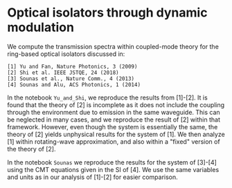 # Optical isolators through dynamic modulation

We compute the transmission spectra within coupled-mode theory for the ring-based optical isolators discussed in:

```
[1] Yu and Fan, Nature Photonics, 3 (2009)
[2] Shi et al. IEEE JSTQE, 24 (2018)
[3] Sounas et al., Nature Comm., 4 (2013)
[4] Sounas and Alu, ACS Photonics, 1 (2014)
```

In the notebook `Yu_and_Shi`, we reproduce the results from [1]-[2]. It is found that the theory of [2] is incomplete as it does not include the coupling through the environment due to emission in the same waveguide. This can be neglected in many cases, and we reproduce the result of [2] within that framework. However, even though the system is essentially the same, the theory of [2] yields unphysical results for the system of [1]. We then analyze [1] within rotating-wave approximation, and also within a "fixed" version of the theory of [2].

In the notebook `Sounas` we reproduce the results for the system of [3]-[4] using the CMT equations given in the SI of [4]. We use the same variables and units as in our analysis of [1]-[2] for easier comparison.
